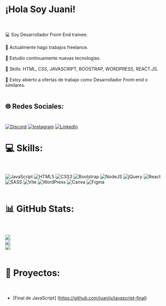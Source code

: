 # ¡Hola Soy Juani!<br><br>

💻 Soy Desarrollador Front-End trainee.<br><br>🔭 Actualmente hago trabajos freelance.<br><br>🌱 Estudio continuamente nuevas tecnologias.<br><br>🌟 Skills: HTML, CSS, JAVASCRIPT, BOOSTRAP, WORDPRESS, REACT.JS.<br><br>🤔 Estoy abierto a ofertas de trabajo como Desarrollador Front-end o similares.<br><br>


## 🌐 Redes Sociales:<br><br>
[![Discord](https://img.shields.io/badge/Discord-%237289DA.svg?logo=discord&logoColor=white)](https://discord.gg/420410298466566145)    [![Instagram](https://img.shields.io/badge/Instagram-%23E4405F.svg?logo=Instagram&logoColor=white)](https://instagram.com/https://www.instagram.com/juaniiv_16/)     [![LinkedIn](https://img.shields.io/badge/LinkedIn-%230077B5.svg?logo=linkedin&logoColor=white)](https://linkedin.com/in/www.linkedin.com/in/juani-vazquez-6baa44275) 

# 💻 Skills:<br><br>
![JavaScript](https://img.shields.io/badge/javascript-%23323330.svg?style=for-the-badge&logo=javascript&logoColor=%23F7DF1E) ![HTML5](https://img.shields.io/badge/html5-%23E34F26.svg?style=for-the-badge&logo=html5&logoColor=white) ![CSS3](https://img.shields.io/badge/css3-%231572B6.svg?style=for-the-badge&logo=css3&logoColor=white) ![Bootstrap](https://img.shields.io/badge/bootstrap-%238511FA.svg?style=for-the-badge&logo=bootstrap&logoColor=white) ![NodeJS](https://img.shields.io/badge/node.js-6DA55F?style=for-the-badge&logo=node.js&logoColor=white) ![jQuery](https://img.shields.io/badge/jquery-%230769AD.svg?style=for-the-badge&logo=jquery&logoColor=white) ![React](https://img.shields.io/badge/react-%2320232a.svg?style=for-the-badge&logo=react&logoColor=%2361DAFB) ![SASS](https://img.shields.io/badge/SASS-hotpink.svg?style=for-the-badge&logo=SASS&logoColor=white) ![Vite](https://img.shields.io/badge/vite-%23646CFF.svg?style=for-the-badge&logo=vite&logoColor=white) ![WordPress](https://img.shields.io/badge/WordPress-%23117AC9.svg?style=for-the-badge&logo=WordPress&logoColor=white) ![Canva](https://img.shields.io/badge/Canva-%2300C4CC.svg?style=for-the-badge&logo=Canva&logoColor=white) ![Figma](https://img.shields.io/badge/figma-%23F24E1E.svg?style=for-the-badge&logo=figma&logoColor=white)<br><br>
# 📊 GitHub Stats:<br><br>
![](https://github-readme-stats.vercel.app/api?username=juaniiv&theme=radical&hide_border=false&include_all_commits=true&count_private=false)<br/>
![](https://github-readme-streak-stats.herokuapp.com/?user=juaniiv&theme=radical&hide_border=false)<br/>
![](https://github-readme-stats.vercel.app/api/top-langs/?username=juaniiv&theme=radical&hide_border=false&include_all_commits=true&count_private=false&layout=compact)<br><br>

# 💼 Proyectos:<br><br>
- [Final de JavaScript] (https://github.com/juaniiv/javascript-final)


  

  
<!-- Proudly created with GPRM ( https://gprm.itsvg.in ) -->
